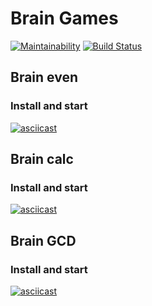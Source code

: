 # Brain Games
[![Maintainability](https://api.codeclimate.com/v1/badges/0d699ce1cd2ebad5064d/maintainability)](https://codeclimate.com/github/ssssank/frontend-project-lvl1/maintainability)
[![Build Status](https://travis-ci.com/ssssank/frontend-project-lvl1.svg?branch=master)](https://travis-ci.com/ssssank/frontend-project-lvl1)

## Brain even
### Install and start
[![asciicast](https://asciinema.org/a/BNkGd7SUWWUQ1MjGhwwG4W5Ku.svg)](https://asciinema.org/a/BNkGd7SUWWUQ1MjGhwwG4W5Ku)

## Brain calc
### Install and start
[![asciicast](https://asciinema.org/a/COo5PN41i1qDoLObv9o0Rymre.svg)](https://asciinema.org/a/COo5PN41i1qDoLObv9o0Rymre)

## Brain GCD
### Install and start
[![asciicast](https://asciinema.org/a/l1PhOWdjNyFNsE4WOfywlvYUW.svg)](https://asciinema.org/a/l1PhOWdjNyFNsE4WOfywlvYUW)